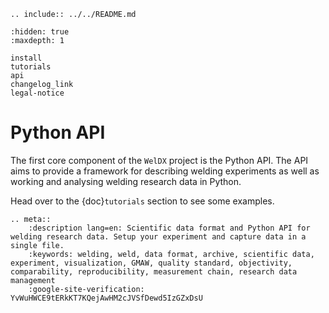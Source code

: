```{eval-rst}
.. include:: ../../README.md
```

```{toctree}
:hidden: true
:maxdepth: 1

install
tutorials
api
changelog_link
legal-notice
```

# Python API

The first core component of the `WelDX` project is the Python API. The
API aims to provide a framework for describing welding experiments as
well as working and analysing welding research data in Python.

Head over to the {doc}`tutorials` section to see some examples.

```{eval-rst}
.. meta::
    :description lang=en: Scientific data format and Python API for welding research data. Setup your experiment and capture data in a single file.
    :keywords: welding, weld, data format, archive, scientific data, experiment, visualization, GMAW, quality standard, objectivity, comparability, reproducibility, measurement chain, research data management
    :google-site-verification: YvWuHWCE9tERkKT7KQejAwHM2cJVSfDewd5IzGZxDsU
```
